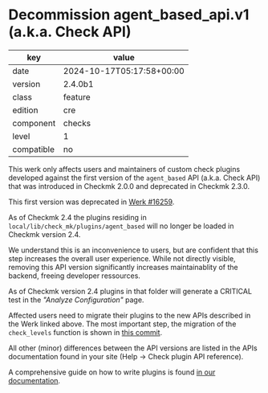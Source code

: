 [//]: # (werk v2)
# Decommission agent_based_api.v1 (a.k.a. Check API)

key        | value
---------- | ---
date       | 2024-10-17T05:17:58+00:00
version    | 2.4.0b1
class      | feature
edition    | cre
component  | checks
level      | 1
compatible | no

This werk only affects users and maintainers of custom check plugins developed against the first version of the `agent_based` API (a.k.a. Check API) that was introduced in Checkmk 2.0.0 and deprecated in Checkmk 2.3.0.

This first version was deprecated in [Werk #16259](https://checkmk.com/werk/16259).

As of Checkmk 2.4 the plugins residing in `local/lib/check_mk/plugins/agent_based` will no longer be loaded in Checkmk version 2.4.

We understand this is an inconvenience to users, but are confident that this step increases the overall user experience.
While not directly visible, removing this API version significantly increases maintainablity of the backend, freeing developer ressources.

As of Checkmk version 2.4 plugins in that folder will generate a CRITICAL test in the <i>"Analyze Configuration"</i> page.

Affected users need to migrate their plugins to the new APIs described in the Werk linked above.
The most important step, the migration of the `check_levels` function is shown in [this commit](https://github.com/Checkmk/checkmk/commit/d9b91e37443923720ed33c3e201bb5e6e882152b).

All other (minor) differences between the API versions are listed in the APIs documentation found in your site (Help -> Check plugin API reference).

A comprehensive guide on how to write plugins is found [in our documentation](https://docs.checkmk.com/latest/en/devel_check_plugins.html).
